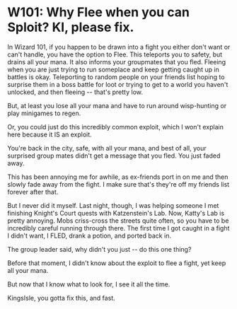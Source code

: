 # W101: Why Flee when you can Sploit? KI, please fix.

In Wizard 101, if you happen to be drawn into a fight you either don't want or can't handle, you have the option to Flee. This teleports you to safety, but drains all your mana. It also informs your groupmates that you fled. Fleeing when you are just trying to run someplace and keep getting caught up in battles is okay. Teleporting to random people on your friends list hoping to surprise them in a boss battle for loot or trying to get to a world you haven't unlocked, and then fleeing -- that's pretty low.

But, at least you lose all your mana and have to run around wisp-hunting or play minigames to regen.

Or, you could just do this incredibly common exploit, which I won't explain here because it IS an exploit.

You're back in the city, safe, with all your mana, and best of all, your surprised group mates didn't get a message that you fled. You just faded away.

This has been annoying me for awhile, as ex-friends port in on me and then slowly fade away from the fight. I make sure that's they're off my friends list forever after that.

But I never did it myself. Last night, though, I was helping someone I met finishing Knight's Court quests with Katzenstein's Lab. Now, Katty's Lab is pretty annoying. Mobs criss-cross the streets quite often, so you have to be incredibly careful running through there. The first time I got caught in a fight I didn't want, I FLED, drank a potion, and ported back in.

The group leader said, why didn't you just -- do this one thing?

Before that moment, I didn't know about the exploit to flee a fight, yet keep all your mana.

But now that I know what to look for, I see it all the time.

KingsIsle, you gotta fix this, and fast.


